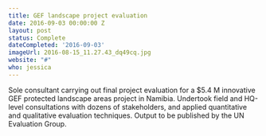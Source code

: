 ```yaml
---
title: GEF landscape project evaluation
date: 2016-09-03 00:00:00 Z
layout: post
status: Complete
dateCompleted: '2016-09-03'
imageUrl: 2016-08-15_11.27.43_dq49cq.jpg
website: "#"
who: jessica
---
```


Sole consultant carrying out final project evaluation for a $5.4 M
innovative GEF protected landscape areas project in Namibia. Undertook
field and HQ-level consultations with dozens of stakeholders, and
applied quantitative and qualitative evaluation techniques. Output to be
published by the UN Evaluation Group.
